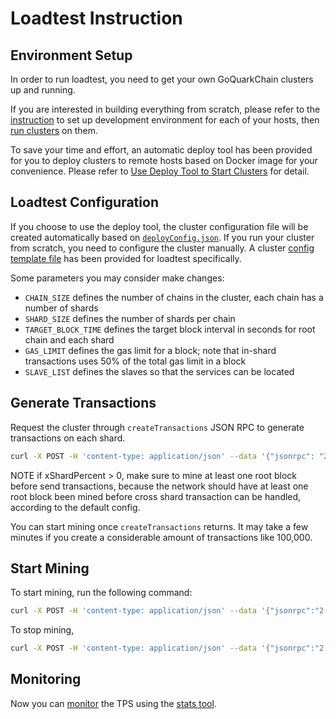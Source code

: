 # Loadtest Instruction

## Environment Setup

In order to run loadtest, you need to get your own GoQuarkChain clusters up and running.

If you are interested in building everything from scratch, please refer to the [instruction](../../README.md#development-setup) 
to set up development environment for each of your hosts, then [run clusters](../../README.md#running-clusters) on them.

To save your time and effort, an automatic deploy tool has been provided for you to deploy clusters to remote hosts 
based on Docker image for your convenience. Please refer to [Use Deploy Tool to Start Clusters](./deployer/README.md#use-deploy-tool-to-start-clusters) for detail.

## Loadtest Configuration

If you choose to use the deploy tool, the cluster configuration file will be created automatically based on [`deployConfig.json`](deployer/deployConfig.json). 
If you run your cluster from scratch, you need to configure the cluster manually. 
A cluster [config template file](cluster_config.json) has been provided for loadtest specifically.

Some parameters you may consider make changes:
- `CHAIN_SIZE` defines the number of chains in the cluster, each chain has a number of shards 
- `SHARD_SIZE` defines the number of shards per chain
- `TARGET_BLOCK_TIME` defines the target block interval in seconds for root chain and each shard
- `GAS_LIMIT` defines the gas limit for a block; note that in-shard transactions uses 50% of the total gas limit in a block
- `SLAVE_LIST` defines the slaves so that the services can be located

## Generate Transactions

Request the cluster through `createTransactions` JSON RPC to generate transactions on each shard.

```bash
curl -X POST -H 'content-type: application/json' --data '{"jsonrpc": "2.0","method": "createTransactions","params": [{ "numTxPerShard": 10000,"xShardPercent": 0}],"id": 1}' http://127.0.0.1:38491
```
NOTE if xShardPercent > 0, make sure to mine at least one root block before send transactions, because the network should 
have at least one root block been mined before cross shard transaction can be handled, according to the default config.

You can start mining once `createTransactions` returns. It may take a few minutes if you create a considerable amount of transactions like 100,000. 

## Start Mining

To start mining, run the following command:
```bash
curl -X POST -H 'content-type: application/json' --data '{"jsonrpc":"2.0","method":"setMining","params":[true],"id":0}' http://127.0.0.1:38491
```
To stop mining,
```bash
curl -X POST -H 'content-type: application/json' --data '{"jsonrpc":"2.0","method":"setMining","params":[false],"id":0}' http://127.0.0.1:38491
```
  
## Monitoring

Now you can [monitor](../../README.md#monitoring-clusters) the TPS using the [stats tool](../../cmd/stats).
